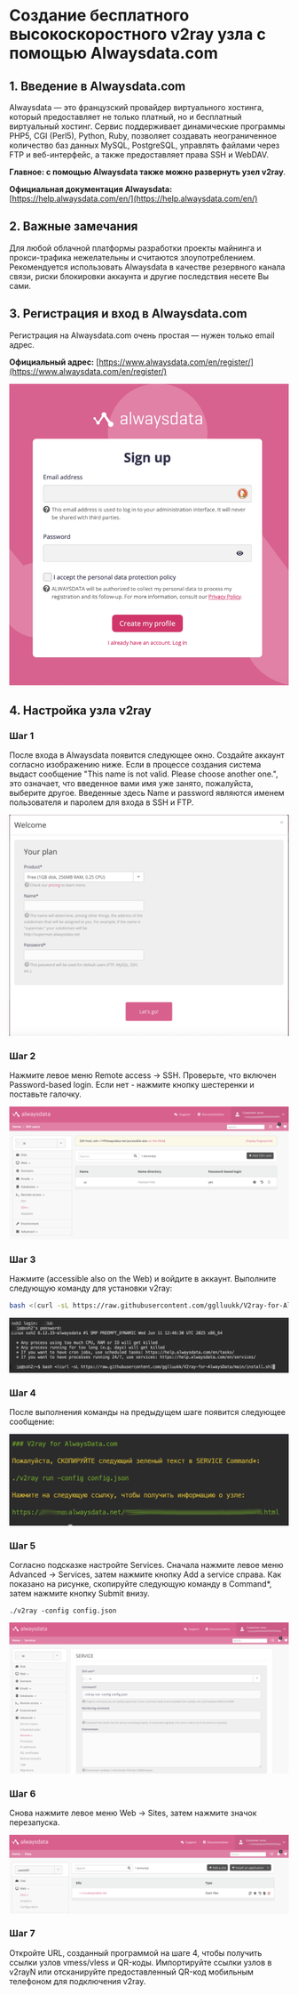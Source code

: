 # Создание бесплатного высокоскоростного v2ray узла с помощью Alwaysdata.com

## 1. Введение в Alwaysdata.com

Alwaysdata — это французский провайдер виртуального хостинга, который предоставляет не только платный, но и бесплатный виртуальный хостинг. Сервис поддерживает динамические программы PHP5, CGI (Perl5), Python, Ruby, позволяет создавать неограниченное количество баз данных MySQL, PostgreSQL, управлять файлами через FTP и веб-интерфейс, а также предоставляет права SSH и WebDAV. 

**Главное: с помощью Alwaysdata также можно развернуть узел v2ray**.

**Официальная документация Alwaysdata:** [https://help.alwaysdata.com/en/](https://help.alwaysdata.com/en/)

## 2. Важные замечания

Для любой облачной платформы разработки проекты майнинга и прокси-трафика нежелательны и считаются злоупотреблением. Рекомендуется использовать Alwaysdata в качестве резервного канала связи, риски блокировки аккаунта и другие последствия несете Вы сами.

## 3. Регистрация и вход в Alwaysdata.com

Регистрация на Alwaysdata.com очень простая — нужен только email адрес.

**Официальный адрес:** [https://www.alwaysdata.com/en/register/](https://www.alwaysdata.com/en/register/)

![Регистрация](images/1.png)

## 4. Настройка узла v2ray

### Шаг 1
После входа в Alwaysdata появится следующее окно. Создайте аккаунт согласно изображению ниже. Если в процессе создания система выдаст сообщение "This name is not valid. Please choose another one.", это означает, что введенное вами имя уже занято, пожалуйста, выберите другое. Введенные здесь Name и password являются именем пользователя и паролем для входа в SSH и FTP.

![Аккаунт](images/2.png)

### Шаг 2
Нажмите левое меню Remote access -> SSH. Проверьте, что включен Password-based login. Если нет - нажмите кнопку шестеренки и поставьте галочку.

![SSH](images/3.png)

### Шаг 3
Нажмите (accessible also on the Web) и войдите в аккаунт. Выполните следующую команду для установки v2ray:

```bash
bash <(curl -sL https://raw.githubusercontent.com/gglluukk/V2ray-for-AlwaysData/main/install.sh)
```

![Установка](images/4.png)

### Шаг 4
После выполнения команды на предыдущем шаге появится следующее сообщение:

![v2ray](images/5.png)

### Шаг 5
Согласно подсказке настройте Services. Сначала нажмите левое меню Advanced -> Services, затем нажмите кнопку Add a service справа. Как показано на рисунке, скопируйте следующую команду в Command*, затем нажмите кнопку Submit внизу.

```
./v2ray -config config.json
```

![Сервисы](images/6.png)

### Шаг 6
Снова нажмите левое меню Web -> Sites, затем нажмите значок перезапуска.

![Сайт](images/7.png)

### Шаг 7
Откройте URL, созданный программой на шаге 4, чтобы получить ссылки узлов vmess/vless и QR-коды. Импортируйте ссылки узлов в v2rayN или отсканируйте предоставленный QR-код мобильным телефоном для подключения v2ray.
